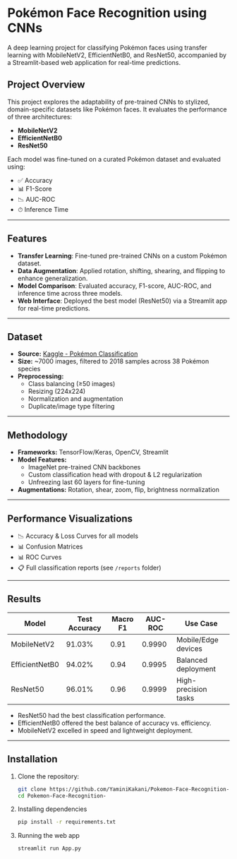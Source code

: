 # Pokémon Face Recognition using CNNs

A deep learning project for classifying Pokémon faces using transfer learning with MobileNetV2, EfficientNetB0, and ResNet50, accompanied by a Streamlit-based web application for real-time predictions.

## Project Overview

This project explores the adaptability of pre-trained CNNs to stylized, domain-specific datasets like Pokémon faces. It evaluates the performance of three architectures:

- **MobileNetV2**
- **EfficientNetB0**
- **ResNet50**

Each model was fine-tuned on a curated Pokémon dataset and evaluated using:
- ✅ Accuracy
- 📊 F1-Score
- 📉 AUC-ROC
- ⏱ Inference Time

---

## Features
- **Transfer Learning**: Fine-tuned pre-trained CNNs on a custom Pokémon dataset.
- **Data Augmentation**: Applied rotation, shifting, shearing, and flipping to enhance generalization.
- **Model Comparison**: Evaluated accuracy, F1-score, AUC-ROC, and inference time across three models.
- **Web Interface**: Deployed the best model (ResNet50) via a Streamlit app for real-time predictions.

---

## Dataset

- **Source:** [Kaggle - Pokémon Classification](https://www.kaggle.com/datasets/lantian773030/pokemonclassification)
- **Size:** ~7000 images, filtered to 2018 samples across 38 Pokémon species
- **Preprocessing:**
  - Class balancing (≥50 images)
  - Resizing (224x224)
  - Normalization and augmentation
  - Duplicate/image type filtering

---

## Methodology

- **Frameworks:** TensorFlow/Keras, OpenCV, Streamlit
- **Model Features:**
  - ImageNet pre-trained CNN backbones
  - Custom classification head with dropout & L2 regularization
  - Unfreezing last 60 layers for fine-tuning
- **Augmentations:** Rotation, shear, zoom, flip, brightness normalization

---

## Performance Visualizations

- 📉 Accuracy & Loss Curves for all models
- 📊 Confusion Matrices
- 📊 ROC Curves
- 📋 Full classification reports (see `/reports` folder)

---

## Results

| Model         | Test Accuracy | Macro F1 | AUC-ROC | Use Case             |
|---------------|---------------|----------|---------|----------------------|
| MobileNetV2   | 91.03%        | 0.91     | 0.9990  | Mobile/Edge devices  |
| EfficientNetB0| 94.02%        | 0.94     | 0.9995  | Balanced deployment  |
| ResNet50      | 96.01%        | 0.96     | 0.9999  | High-precision tasks |

- ResNet50 had the best classification performance.
- EfficientNetB0 offered the best balance of accuracy vs. efficiency.
- MobileNetV2 excelled in speed and lightweight deployment.

---

## Installation
1. Clone the repository:
   ```bash
   git clone https://github.com/YaminiKakani/Pokemon-Face-Recognition-.git
   cd Pokemon-Face-Recognition-
   
2. Installing dependencies
   ```bash
   pip install -r requirements.txt

3. Running the web app
   ```bash
   streamlit run App.py


